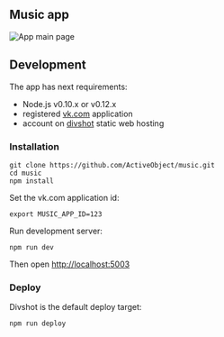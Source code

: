 ## Music app

![App main page](http://activeobject.github.io/music/images/main-screen.png)

## Development
The app has next requirements:
  - Node.js v0.10.x or v0.12.x
  - registered [vk.com] application
  - account on [divshot] static web hosting

### Installation

```
git clone https://github.com/ActiveObject/music.git
cd music
npm install
```

Set the vk.com application id:

```
export MUSIC_APP_ID=123
```

Run development server:

```
npm run dev
```

Then open [http://localhost:5003](http://localhost:5003)

### Deploy
Divshot is the default deploy target:

```
npm run deploy
```


[divshot]: https://divshot.com
[vk.com]: http://vk.com/dev